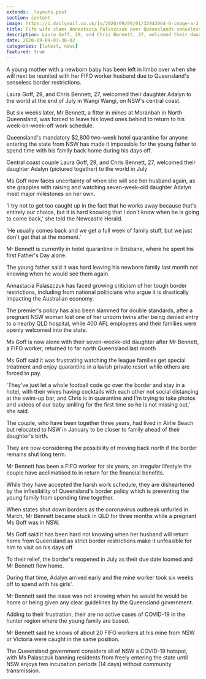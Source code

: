```yaml
---
extends: _layouts.post
section: content
image: https://i.dailymail.co.uk/1s/2020/09/09/01/32943064-0-image-a-2_1599612897020.jpg 
title: Fifo wife slams Annastacia Palaszczuk over Queenslands senseless border closures 
description: Laura Goff, 29, and Chris Bennett, 27, welcomed their daughter Adalyn to the world at the end of July in Wangi Wangi, on NSWs central coast, before Mr Bennett returned to QLD for work last month. 
date: 2020-09-09-03-38-02 
categories: [latest, news] 
featured: true 
--- 
```

A young mother with a newborn baby has been left in limbo over when she will next be reunited with her FIFO worker husband due to Queensland's senseless border restrictions. 

Laura Goff, 29, and Chris Bennett, 27, welcomed their daughter Adalyn to the world at the end of July in Wangi Wangi, on NSW's central coast. 

But six weeks later, Mr Bennett, a fitter in mines at Moranbah in North Queensland, was forced to leave his loved ones behind to return to his week-on-week-off work schedule.   

Queensland's mandatory $2,800 two-week hotel quarantine for anyone entering the state from NSW has made it impossible for the young father to spend time with his family back home during his days off.   

Central coast couple Laura Goff, 29, and Chris Bennett, 27, welcomed their daughter Adalyn (pictured together) to the world in July 

Ms Goff now faces uncertainty of when she will see her husband again, as she grapples with raising and watching seven-week-old daughter Adalyn meet major milestones on her own. 

'I try not to get too caught up in the fact that he works away because that's entirely our choice, but it is hard knowing that I don't know when he is going to come back,' she told the Newcastle Herald.

'He usually comes back and we get a full week of family stuff, but we just don't get that at the moment.'

Mr Bennett is currently in hotel quarantine in Brisbane, where he spent his first Father's Day alone. 

The young father said it was hard leaving his newborn family last month not knowing when he would see them again.   

Annastacia Palaszczuk has faced growing criticism of her tough border restrictions, including from national politicians who argue it is drastically impacting the Australian economy.

The premier's policy has also been slammed for double standards, after a pregnant NSW woman lost one of her unborn twins after being denied entry to a nearby QLD hospital, while 400 AFL employees and their families were openly welcomed into the state.  

Ms Goff is now alone with their seven-weekk-old daughter after Mr Bennett, a FIFO worker, returned to far north Queensland last month 

Ms Goff said it was frustrating watching the league families get special treatment and enjoy quarantine in a lavish private resort while others are forced to pay.

'They've just let a whole football code go over the border and stay in a hotel, with their wives having cocktails with each other not social distancing at the swim-up bar, and Chris is in quarantine and I'm trying to take photos and videos of our baby smiling for the first time so he is not missing out,' she said. 

The couple, who have been together three years, had lived in Airlie Beach but relocated to NSW in January to be closer to family ahead of their daughter's birth.

They are now considering the possibility of moving back north if the border remains shut long term. 

Mr Bennett has been a FIFO worker for six years, an irregular lifestyle the couple have acclimatised to in return for the financial benefits. 

While they have accepted the harsh work schedule, they are disheartened by the inflexibility of Queensland's border policy which is preventing the young family from spending time together. 

When states shut down borders as the coronavirus outbreak unfurled in March, Mr Bennett became stuck in QLD for three months while a pregnant Ms Goff was in NSW. 

Ms Goff said it has been hard not knowing when her husband will return home from Queensland as strict border restrictions make it unfeasible for him to visit on his days off

To their relief, the border's reopened in July as their due date loomed and Mr Bennett flew home. 

During that time, Adalyn arrived early and the mine worker took six weeks off to spend with his girls'. 

Mr Bennett said the issue was not knowing when he would he would be home or being given any clear guidelines by the Queensland government. 

Adding to their frustration, their are no active cases of COVID-19 in the hunter region where the young family are based. 

Mr Bennett said he knows of about 20 FIFO workers at his mine from NSW or Victoria were caught in the same position. 

The Queensland government considers all of NSW a COVID-19 hotspot, with Ms Palasczuk banning residents from freely entering the state until NSW enjoys two incubation periods (14 days) without community transmission.  

